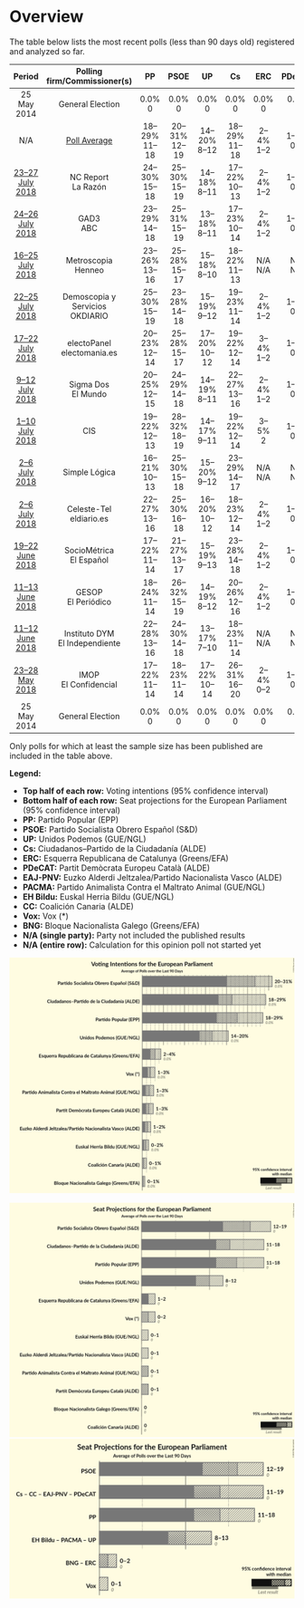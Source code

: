 # Overview

The table below lists the most recent polls (less than 90 days old) registered and analyzed so far.

| Period     | Polling firm/Commissioner(s) | PP | PSOE | UP | Cs | ERC | PDeCAT | EAJ-PNV | PACMA | EH Bildu | CC | Vox | BNG |
|:----------:|:----------------------------:|:--:|:--:|:--:|:--:|:--:|:--:|:--:|:--:|:--:|:--:|:--:|:--:|
| 25 May 2014 | General Election | 0.0% <br> 0 | 0.0% <br> 0 | 0.0% <br> 0 | 0.0% <br> 0 | 0.0% <br> 0 | 0.0% <br> 0 | 0.0% <br> 0 | 0.0% <br> 0 | 0.0% <br> 0 | 0.0% <br> 0 | 0.0% <br> 0 | 0.0% <br> 0 |
| N/A | [Poll Average](average.html) | 18–29% <br> 11–18 | 20–31% <br> 12–19 | 14–20% <br> 8–12 | 18–29% <br> 11–18 | 2–4% <br> 1–2 | 1–3% <br> 0–1 | 1–2% <br> 0–1 | 1–3% <br> 0–1 | 0–2% <br> 0–1 | 0–1% <br> 0 | 1–3% <br> 0–2 | 0–1% <br> 0 |
| [23–27 July 2018](2018-07-27-NCReport.html) | NC Report <br> La Razón | 24–30% <br> 15–18 | 25–30% <br> 15–19 | 14–18% <br> 8–11 | 17–22% <br> 10–13 | 2–4% <br> 1–2 | 1–2% <br> 0–1 | 1–2% <br> 0–1 | N/A <br> N/A | 0–2% <br> 0 | 0–1% <br> 0 | N/A <br> N/A | N/A <br> N/A |
| [24–26 July 2018](2018-07-26-GAD3.html) | GAD3 <br> ABC | 23–29% <br> 14–18 | 25–31% <br> 15–19 | 13–18% <br> 8–11 | 17–23% <br> 10–14 | 2–4% <br> 1–2 | 1–3% <br> 0–1 | 1–2% <br> 0–1 | N/A <br> N/A | 0–2% <br> 0–1 | 0–1% <br> 0 | N/A <br> N/A | N/A <br> N/A |
| [16–25 July 2018](2018-07-25-Metroscopia.html) | Metroscopia <br> Henneo | 23–26% <br> 13–16 | 25–28% <br> 15–17 | 15–18% <br> 8–10 | 18–22% <br> 11–13 | N/A <br> N/A | N/A <br> N/A | N/A <br> N/A | N/A <br> N/A | N/A <br> N/A | N/A <br> N/A | N/A <br> N/A | N/A <br> N/A |
| [22–25 July 2018](2018-07-25-DemoscopiayServicios.html) | Demoscopia y Servicios <br> OKDIARIO | 25–30% <br> 15–19 | 23–28% <br> 14–18 | 15–19% <br> 9–12 | 19–23% <br> 11–14 | 2–4% <br> 1–2 | 1–3% <br> 0–1 | 1–2% <br> 0–1 | N/A <br> N/A | 0–1% <br> 0 | 0–1% <br> 0 | N/A <br> N/A | N/A <br> N/A |
| [17–22 July 2018](2018-07-22-electoPanel.html) | electoPanel <br> electomania.es | 20–23% <br> 12–14 | 25–28% <br> 15–17 | 17–20% <br> 10–12 | 19–22% <br> 12–14 | 3–4% <br> 1–2 | 1–2% <br> 0–1 | 1–2% <br> 0–1 | 1–2% <br> 0–1 | 1% <br> 0 | N/A <br> N/A | 1–2% <br> 0–1 | N/A <br> N/A |
| [9–12 July 2018](2018-07-12-SigmaDos.html) | Sigma Dos <br> El Mundo | 20–25% <br> 12–15 | 24–29% <br> 14–18 | 14–19% <br> 8–11 | 22–27% <br> 13–16 | 2–4% <br> 1–2 | 1–2% <br> 0–1 | 1–2% <br> 0–1 | N/A <br> N/A | N/A <br> N/A | N/A <br> N/A | N/A <br> N/A | N/A <br> N/A |
| [1–10 July 2018](2018-07-10-CIS.html) | CIS | 19–22% <br> 12–13 | 28–32% <br> 18–19 | 14–17% <br> 9–11 | 19–22% <br> 12–14 | 3–5% <br> 2 | 1–2% <br> 0–1 | 1–2% <br> 0–1 | N/A <br> N/A | 0–1% <br> 0 | 0% <br> 0 | N/A <br> N/A | N/A <br> N/A |
| [2–6 July 2018](2018-07-06-SimpleLógica.html) | Simple Lógica | 16–21% <br> 10–13 | 25–30% <br> 15–18 | 15–20% <br> 9–12 | 23–29% <br> 14–17 | N/A <br> N/A | N/A <br> N/A | N/A <br> N/A | N/A <br> N/A | N/A <br> N/A | N/A <br> N/A | N/A <br> N/A | N/A <br> N/A |
| [2–6 July 2018](2018-07-06-Celeste-Tel.html) | Celeste-Tel <br> eldiario.es | 22–27% <br> 13–16 | 25–30% <br> 16–18 | 16–20% <br> 10–12 | 18–23% <br> 12–14 | 2–4% <br> 1–2 | 1–3% <br> 0–1 | 1–2% <br> 0–1 | 1–2% <br> 0–1 | 0–2% <br> 0–1 | 0–1% <br> 0 | N/A <br> N/A | 0–1% <br> 0 |
| [19–22 June 2018](2018-06-22-SocioMétrica.html) | SocioMétrica <br> El Español | 17–22% <br> 11–14 | 21–27% <br> 13–17 | 15–19% <br> 9–13 | 23–28% <br> 14–18 | 2–4% <br> 1–2 | 1–2% <br> 0–1 | 1–2% <br> 0–1 | 1–3% <br> 0–1 | 0–2% <br> 0–1 | 0–1% <br> 0 | 1–3% <br> 0–2 | N/A <br> N/A |
| [11–13 June 2018](2018-06-13-GESOP.html) | GESOP <br> El Periódico | 18–24% <br> 11–14 | 26–32% <br> 15–19 | 14–19% <br> 8–12 | 20–26% <br> 12–16 | 2–4% <br> 1–2 | 1–3% <br> 0–1 | N/A <br> N/A | N/A <br> N/A | N/A <br> N/A | N/A <br> N/A | N/A <br> N/A | N/A <br> N/A |
| [11–12 June 2018](2018-06-12-InstitutoDYM.html) | Instituto DYM <br> El Independiente | 22–28% <br> 13–16 | 24–30% <br> 14–18 | 13–17% <br> 7–10 | 18–23% <br> 11–14 | N/A <br> N/A | N/A <br> N/A | N/A <br> N/A | N/A <br> N/A | N/A <br> N/A | N/A <br> N/A | N/A <br> N/A | N/A <br> N/A |
| [23–28 May 2018](2018-05-28-IMOP.html) | IMOP <br> El Confidencial | 17–22% <br> 11–14 | 18–23% <br> 11–14 | 17–22% <br> 10–14 | 26–31% <br> 16–20 | 2–4% <br> 0–2 | 1–3% <br> 0–1 | 1–2% <br> 0–1 | 1–3% <br> 0–1 | 0–1% <br> 0 | N/A <br> N/A | N/A <br> N/A | N/A <br> N/A |
| 25 May 2014 | General Election | 0.0% <br> 0 | 0.0% <br> 0 | 0.0% <br> 0 | 0.0% <br> 0 | 0.0% <br> 0 | 0.0% <br> 0 | 0.0% <br> 0 | 0.0% <br> 0 | 0.0% <br> 0 | 0.0% <br> 0 | 0.0% <br> 0 | 0.0% <br> 0 |

Only polls for which at least the sample size has been published are included in the table above.

**Legend:**
+ **Top half of each row:** Voting intentions (95% confidence interval)
+ **Bottom half of each row:** Seat projections for the European Parliament (95% confidence interval)
+ **PP:** Partido Popular (EPP)
+ **PSOE:** Partido Socialista Obrero Español (S&D)
+ **UP:** Unidos Podemos (GUE/NGL)
+ **Cs:** Ciudadanos–Partido de la Ciudadanía (ALDE)
+ **ERC:** Esquerra Republicana de Catalunya (Greens/EFA)
+ **PDeCAT:** Partit Demòcrata Europeu Català (ALDE)
+ **EAJ-PNV:** Euzko Alderdi Jeltzalea/Partido Nacionalista Vasco (ALDE)
+ **PACMA:** Partido Animalista Contra el Maltrato Animal (GUE/NGL)
+ **EH Bildu:** Euskal Herria Bildu (GUE/NGL)
+ **CC:** Coalición Canaria (ALDE)
+ **Vox:** Vox (*)
+ **BNG:** Bloque Nacionalista Galego (Greens/EFA)
+ **N/A (single party):** Party not included the published results
+ **N/A (entire row):** Calculation for this opinion poll not started yet


![Graph with voting intentions not yet produced](average.png "Voting Intentions")

![Graph with seats not yet produced](average-seats.png "Seats")
![Graph with coalitions seats not yet produced](average-coalitions-seats.png "Coalitions Seats")
